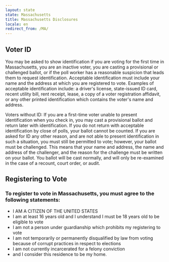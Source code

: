 ```yaml
---
layout: state
state: Massachusetts
title: Massachusetts Disclosures
locale: en
redirect_from: /MA/
---
```


## Voter ID

You may be asked to show identification if you are voting for the first time in Massachusetts, you are an inactive voter, you are casting a provisional or challenged ballot, or if the poll worker has a reasonable suspicion that leads them to request identification. Acceptable identification must include your name and the address at which you are registered to vote. Examples of acceptable identification include: a driver's license, state-issued ID card, recent utility bill, rent receipt, lease, a copy of a voter registration affidavit, or any other printed identification which contains the voter's name and address.

Voters without ID: If you are a first-time voter unable to present identification when you check in, you may cast a provisional ballot and return later with identification. If you do not return with acceptable identification by close of polls, your ballot cannot be counted. If you are asked for ID any other reason, and are not able to present identification in such a situation, you must still be permitted to vote; however, your ballot must be challenged. This means that your name and address, the name and address of the challenger, and the reason for the challenge must be written on your ballot. You ballot will be cast normally, and will only be re-examined in the case of a recount, court order, or audit.

## Registering to Vote

### To register to vote in Massachusetts, you must agree to the following statements:

* I AM A CITIZEN OF THE UNITED STATES
* I am at least 16 years old and I understand I must be 18 years old to be eligible to vote
* I am not a person under guardianship which prohibits my registering to vote
* I am not temporarily or permanently disqualified by law from voting because of corrupt practices in respect to elections
* I am not currently incarcerated for a felony conviction
* and I consider this residence to be my home.
